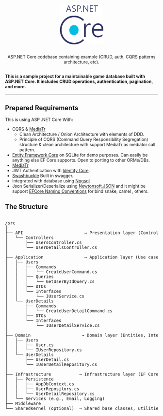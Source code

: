<p align= "center">
  <img src="logo-2.png" alt="ASP.NET CORE"/>
</p>

##

<p align= "center">
  ASP.NET Core codebase containing example (CRUD, auth, CQRS patterns architecture, etc).
</p>

##


#### This is a sample project for a maintainable game database built with ASP.NET Core. It includes CRUD operations, authentication, pagination, and more.
---

## Prepared Requirements
This is using ASP .NET Core With:
 - CQRS & [MediaTr](https://github.com/jbogard/MediatR)
   - Clean Architecture / Onion Architecture with elements of DDD.
   - Principle of CQRS (Command Query Responsibility Segregation) structure & clean architecture with support MediaTr as mediator call pattern.
 - [Entity Framework Core](https://docs.microsoft.com/en-us/ef/) on SQLite for demo purposes. Can easily be anything else EF Core supports. Open to porting to other ORMs/DBs.
 - [MediaTr](https://github.com/jbogard/MediatR) 
 - JWT Authentication with [Identity Core](https://learn.microsoft.com/en-us/aspnet/core/security/authentication/identity?view=aspnetcore-9.0&tabs=visual-studio).
 - [Swashbuckle](https://github.com/domaindrivendev/Swashbuckle.AspNetCore) Built in swagger.
 - Integrated with database using [Npgsql](https://www.npgsql.org/)
 - Json Serializer/Deserialize using [Newtonsoft.JSON](https://www.newtonsoft.com/json) and it might be support [EFCore Naming Conventions](https://www.nuget.org/packages/EFCore.NamingConventions) for bind snake, camel , others.

## The Structure 
<pre> 
/src
│
├── API                        → Presentation layer (Controllers, DI, middleware)
│   └── Controllers
│       ├── UsersController.cs
│       └── UserDetailsController.cs
│
├── Application                → Application layer (Use cases, DTOs)
│   ├── Users
│   │   ├── Commands
│   │   │   └── CreateUserCommand.cs
│   │   ├── Queries
│   │   │   └── GetUserByIdQuery.cs
│   │   ├── DTOs
│   │   └── Interfaces
│   │       └── IUserService.cs
│   └── UserDetails
│       ├── Commands
│       │   └── CreateUserDetailCommand.cs
│       ├── DTOs
│       └── Interfaces
│           └── IUserDetailService.cs
│
├── Domain                    → Domain layer (Entities, Interfaces)
│   ├── Users
│   │   ├── User.cs
│   │   └── IUserRepository.cs
│   └── UserDetails
│       ├── UserDetail.cs
│       └── IUserDetailRepository.cs
│
├── Infrastructure           → Infrastructure layer (EF Core, Repos)
│   ├── Persistence
│   │   ├── AppDbContext.cs
│   │   ├── UserRepository.cs
│   │   └── UserDetailRepository.cs
│   └── Services (e.g., Email, Logging)
├── Middleware
└── SharedKernel (optional)  → Shared base classes, utilities, interfaces
</pre>
